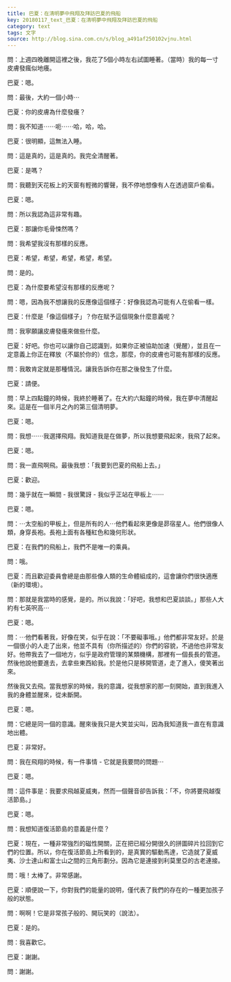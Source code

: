 ```yaml
---
title: 巴夏：在清明夢中飛翔及拜訪巴夏的飛船
key: 20180117_text_巴夏：在清明夢中飛翔及拜訪巴夏的飛船
category: text
tags: 文字
source: http://blog.sina.com.cn/s/blog_a491af250102vjnu.html
---
```


問：上週四晚離開這裡之後，我花了5個小時左右試圖睡著。（當時）我的每一寸皮膚發瘋似地癢。

巴夏：嗯。

問：最後，大約一個小時⋯

巴夏：你的皮膚為什麼發癢？

問：我不知道⋯⋯呃⋯⋯哈，哈，哈。

巴夏：很明顯，這無法入睡。

問：這是真的，這是真的。我完全清醒著。

巴夏：是嗎？

問：我聽到天花板上的天窗有輕微的響聲，我不停地想像有人在透過窗戶偷看。

巴夏：嗯。

問：所以我認為這非常有趣。

巴夏：那讓你毛骨悚然嗎？

問：我希望我沒有那樣的反應。

巴夏：希望，希望，希望，希望，希望。

問：是的。

巴夏：為什麼要希望沒有那樣的反應呢？

問：嗯，因為我不想讓我的反應像這個樣子：好像我認為可能有人在偷看一樣。

巴夏：什麼是「像這個樣子」？你在賦予這個現象什麼意義呢？

問：我寧願讓皮膚發癢來做些什麼。

巴夏：好吧。你也可以讓你自己認識到，如果你正被協助加速（覺醒），並且在一定意義上你正在釋放（不屬於你的）信念，那麼，你的皮膚也可能有那樣的反應。

問：我敢肯定就是那種情況。讓我告訴你在那之後發生了什麼。

巴夏：請便。

問：早上四點鐘的時候，我終於睡著了。在大約六點鐘的時候，我在夢中清醒起來。這是在一個半月之內的第三個清明夢。

巴夏：嗯。

問：我想⋯⋯我選擇飛翔。我知道我是在做夢，所以我想要飛起來，我飛了起來。

巴夏：嗯。

問：我一直飛啊飛。最後我想：「我要到巴夏的飛船上去。」

巴夏：歡迎。

問：幾乎就在一瞬間 - 我很驚訝 - 我似乎正站在甲板上⋯⋯

巴夏：嗯。

問：⋯太空船的甲板上，但是所有的人⋯他們看起來更像是昴宿星人。他們很像人類，身穿長袍。長袍上面有各種紅色和幾何形狀。

巴夏：在我們的飛船上，我們不是唯一的乘員。

問：哦。

巴夏：而且歡迎委員會總是由那些像人類的生命體組成的，這會讓你們很快適應（新的環境）。

問：那就是我當時的感覺，是的。所以我說：「好吧，我想和巴夏談談。」那些人大約有七英呎高⋯

巴夏：嗯。

問：⋯他們看著我，好像在笑，似乎在說：「不要礙事哦。」他們都非常友好。於是一個很小的人走了出來，他並不具有（你所描述的）你們的容貌，不過他也非常友好。他帶我去了一個地方，似乎是政府管理的某類機構，那裡有一個長長的管道。然後他說他要進去，去拿些東西給我。於是他只是移開管道，走了進入，傻笑著出來。

然後我又去飛。當我想家的時候，我的意識，從我想家的那一刻開始，直到我進入我的身體並醒來，從未斷開。

巴夏：嗯。

問：它總是同一個的意識。醒來後我只是大笑並尖叫，因為我知道我一直在有意識地出體。

巴夏：非常好。

問：我在飛翔的時候，有一件事情 - 它就是我要問的問題⋯

巴夏：嗯。

問：這件事是：我要求飛越夏威夷，然而一個聲音卻告訴我：「不，你將要飛越復活節島。」

巴夏：嗯。

問：我想知道復活節島的意義是什麼？

巴夏：現在，一種非常強烈的磁性開關，正在把已經分開很久的拼圖碎片拉回到它們的位置。所以，你在復活節島上所看到的，是真實的驅動馬達，它造就了夏威夷、沙士達山和富士山之間的三角形劃分。因為它是連接到利莫里亞的古老連接。

問：哦！太棒了。非常感謝。

巴夏：順便說一下，你對我們的能量的說明，僅代表了我們的存在的一種更加孩子般的狀態。

問：啊啊！它是非常孩子般的、開玩笑的（說法）。

巴夏：是的。

問：我喜歡它。

巴夏：謝謝。

問：謝謝。
